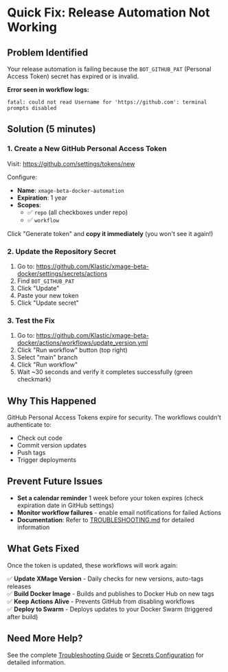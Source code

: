 # Quick Fix: Release Automation Not Working

## Problem Identified

Your release automation is failing because the `BOT_GITHUB_PAT` (Personal Access Token) secret has expired or is invalid.

**Error seen in workflow logs:**
```
fatal: could not read Username for 'https://github.com': terminal prompts disabled
```

## Solution (5 minutes)

### 1. Create a New GitHub Personal Access Token

Visit: https://github.com/settings/tokens/new

Configure:
- **Name**: `xmage-beta-docker-automation`
- **Expiration**: 1 year
- **Scopes**: 
  - ✅ `repo` (all checkboxes under repo)
  - ✅ `workflow`

Click "Generate token" and **copy it immediately** (you won't see it again!)

### 2. Update the Repository Secret

1. Go to: https://github.com/Klastic/xmage-beta-docker/settings/secrets/actions
2. Find `BOT_GITHUB_PAT`
3. Click "Update"
4. Paste your new token
5. Click "Update secret"

### 3. Test the Fix

1. Go to: https://github.com/Klastic/xmage-beta-docker/actions/workflows/update_version.yml
2. Click "Run workflow" button (top right)
3. Select "main" branch
4. Click "Run workflow"
5. Wait ~30 seconds and verify it completes successfully (green checkmark)

## Why This Happened

GitHub Personal Access Tokens expire for security. The workflows couldn't authenticate to:
- Check out code
- Commit version updates
- Push tags
- Trigger deployments

## Prevent Future Issues

- **Set a calendar reminder** 1 week before your token expires (check expiration date in GitHub settings)
- **Monitor workflow failures** - enable email notifications for failed Actions
- **Documentation**: Refer to [TROUBLESHOOTING.md](./TROUBLESHOOTING.md) for detailed information

## What Gets Fixed

Once the token is updated, these workflows will work again:

✅ **Update XMage Version** - Daily checks for new versions, auto-tags releases  
✅ **Build Docker Image** - Builds and publishes to Docker Hub on new tags  
✅ **Keep Actions Alive** - Prevents GitHub from disabling workflows  
✅ **Deploy to Swarm** - Deploys updates to your Docker Swarm (triggered after build)

## Need More Help?

See the complete [Troubleshooting Guide](./TROUBLESHOOTING.md) or [Secrets Configuration](./SECRETS.md) for detailed information.
